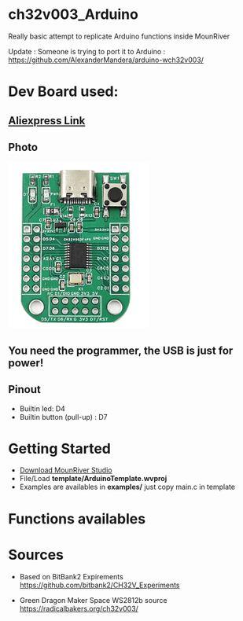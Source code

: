 # ch32v003_Arduino
Really basic attempt to replicate Arduino functions inside MounRiver 

Update : Someone is trying to port it to Arduino : https://github.com/AlexanderMandera/arduino-wch32v003/

# Dev Board used:
## [Aliexpress Link](https://fr.aliexpress.com/item/1005004964355080.html)   

## Photo
![Dev board](img/ch32v003.png)

## You need the programmer, the USB is just for power!

## Pinout
* Builtin led: D4
* Builtin button (pull-up) : D7

# Getting Started

* [Download MounRiver Studio](http://www.mounriver.com/download)
* File/Load **template/ArduinoTemplate.wvproj**
* Examples are availables in **examples/** just copy main.c in template

# Functions availables



# Sources
* Based on BitBank2 Expirements
https://github.com/bitbank2/CH32V_Experiments

* Green Dragon Maker Space WS2812b source
https://radicalbakers.org/ch32v003/
